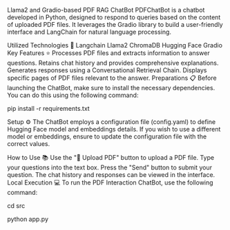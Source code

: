 Llama2 and Gradio-based PDF RAG ChatBot
PDFChatBot is a chatbot developed in Python, designed to respond to queries based on the content of uploaded PDF files. It leverages the Gradio library to build a user-friendly interface and LangChain for natural language processing.

Utilized Technologies 🚀
Langchain
Llama2
ChromaDB
Hugging Face
Gradio
Key Features ⭐
Processes PDF files and extracts information to answer questions.
Retains chat history and provides comprehensive explanations.
Generates responses using a Conversational Retrieval Chain.
Displays specific pages of PDF files relevant to the answer.
Preparations 📋
Before launching the ChatBot, make sure to install the necessary dependencies. You can do this using the following command:

pip install -r requirements.txt

Setup ⚙️
The ChatBot employs a configuration file (config.yaml) to define Hugging Face model and embeddings details. If you wish to use a different model or embeddings, ensure to update the configuration file with the correct values.

How to Use 📚
Use the "📁 Upload PDF" button to upload a PDF file.
Type your questions into the text box.
Press the "Send" button to submit your question.
The chat history and responses can be viewed in the interface.
Local Execution 💻
To run the PDF Interaction ChatBot, use the following command:

cd src

python app.py
